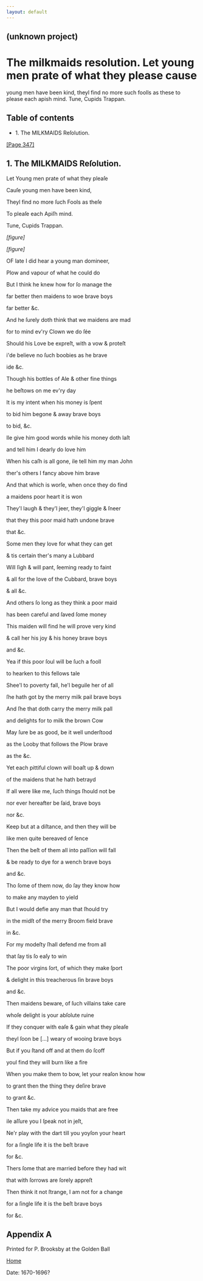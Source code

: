```yaml
---
layout: default
---
```

## (unknown project)

# The milkmaids resolution. Let young men prate of what they please cause
young men have been kind, theyl find no more such foolls as these to please
each apish mind. Tune, Cupids Trappan.

## Table of contents

  * 1\. The MILKMAIDS Reſolution.

[[Page 347]](http://eebo.chadwyck.com/downloadtiff?vid=183482&page=1)

## 1\. The MILKMAIDS Reſolution.

Let Young men prate of what they pleaſe

Cauſe young men have been kind,

Theyl find no more ſuch Fools as theſe

To pleaſe each Apiſh mind.

Tune, Cupids Trappan.

_[figure]_

_[figure]_

OF late I did hear a young man domineer,

Plow and vapour of what he could do

But I think he knew how for ſo manage the

far better then maidens to woe brave boys

far better &c.

And he ſurely doth think that we maidens are mad

for to mind ev'ry Clown we do ſée

Should his Love be expreſt, with a vow & pro­teſt

i'de believe no ſuch boobies as he brave

ide &c.

Though his bottles of Ale & other fine things

he beſtows on me ev'ry day

It is my intent when his money is ſpent

to bid him begone & away brave boys

to bid, &c.

Ile give him good words while his money doth laſt

and tell him I dearly do love him

When his caſh is all gone, ile tell him my man John

ther's others I fancy above him brave

And that which is worſe, when once they do find

a maidens poor heart it is won

They'l laugh & they'l jeer, they'l giggle & ſneer

that they this poor maid hath undone brave

that &c.

Some men they love for what they can get

& tis certain ther's many a Lubbard

Will ſigh & will pant, ſeeming ready to faint

& all for the love of the Cubbard, brave boys

& all &c.

And others ſo long as they think a poor maid

has been careful and ſaved ſome money

This maiden will find he will prove very kind

& call her his joy & his honey brave boys

and &c.

Yea if this poor ſoul will be ſuch a fooll

to hearken to this fellows tale

Shee'l to poverty fall, he'l beguile her of all

ſhe hath got by the merry milk pail brave boys

And ſhe that doth carry the merry milk pall

and delights for to milk the brown Cow

May ſure be as good, be it well underſtood

as the Looby that follows the Plow brave

as the &c.

Yet each pittiful clown will boaſt up & down

of the maidens that he hath betrayd

If all were like me, ſuch things ſhould not be

nor ever hereafter be ſaid, brave boys

nor &c.

Keep but at a diſtance, and then they will be

like men quite bereaved of ſence

Then the beſt of them all into paſſion will fall

& be ready to dye for a wench brave boys

and &c.

Tho ſome of them now, do ſay they know how

to make any mayden to yield

But I would defie any man that ſhould try

in the midſt of the merry Broom field brave

in &c.

For my modeſty ſhall defend me from all

that ſay tis ſo eaſy to win

The poor virgins ſort, of which they make ſport

& delight in this treacherous ſin brave boys

and &c.

Then maidens beware, of ſuch villains take care

whoſe delight is your abſolute ruine

If they conquer with eaſe & gain what they pleaſe

theyl ſoon be [...] weary of wooing brave boys

But if you ſtand off and at them do ſcoff

youl find they will burn like a fire

When you make them to bow, let your reaſon know how

to grant then the thing they deſire brave

to grant &c.

Then take my advice you maids that are free

ile aſſure you I ſpeak not in jeſt,

Ne'r play with the dart till you yoyſon your heart

for a ſingle life it is the beſt brave

for &c.

Thers ſome that are married before they had wit

that with ſorrows are ſorely appreſt

Then think it not ſtrange, I am not for a change

for a ſingle life it is the beſt brave boys

for &c.

## Appendix A

Printed for P. Brooksby at the Golden Ball

[Home](/)

Date: 1670-1696?  

